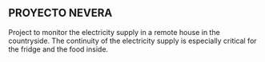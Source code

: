 ## PROYECTO NEVERA
Project to monitor the electricity supply in a remote house in the countryside. The continuity of the electricity supply is especially critical for the fridge and the food inside.